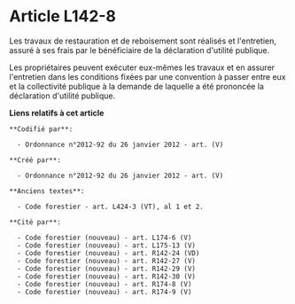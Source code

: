 # Article L142-8

Les travaux de restauration et de reboisement sont réalisés et l'entretien, assuré à ses frais par le bénéficiaire de la
déclaration d'utilité publique.

Les propriétaires peuvent exécuter eux-mêmes les travaux et en assurer l'entretien dans les conditions fixées par une
convention à passer entre eux et la collectivité publique à la demande de laquelle a été prononcée la déclaration d'utilité
publique.

**Liens relatifs à cet article**

	**Codifié par**:

	  - Ordonnance n°2012-92 du 26 janvier 2012 - art. (V)

	**Créé par**:

	  - Ordonnance n°2012-92 du 26 janvier 2012 - art. (V)

	**Anciens textes**:

	  - Code forestier - art. L424-3 (VT), al 1 et 2.

	**Cité par**:

	  - Code forestier (nouveau) - art. L174-6 (V)
	  - Code forestier (nouveau) - art. L175-13 (V)
	  - Code forestier (nouveau) - art. R142-24 (VD)
	  - Code forestier (nouveau) - art. R142-27 (V)
	  - Code forestier (nouveau) - art. R142-29 (V)
	  - Code forestier (nouveau) - art. R142-30 (V)
	  - Code forestier (nouveau) - art. R174-8 (V)
	  - Code forestier (nouveau) - art. R174-9 (V)
